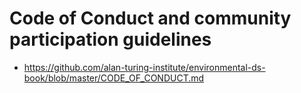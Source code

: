 # Code of Conduct and community participation guidelines

- https://github.com/alan-turing-institute/environmental-ds-book/blob/master/CODE_OF_CONDUCT.md

